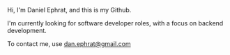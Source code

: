 Hi, I'm Daniel Ephrat, and this is my Github.

I'm currently looking for software developer roles, with a focus on backend development.

To contact me, use dan.ephrat@gmail.com

<!---
dsharkyo/dsharkyo is a ✨ special ✨ repository because its `README.md` (this file) appears on your GitHub profile.
You can click the Preview link to take a look at your changes.
--->
